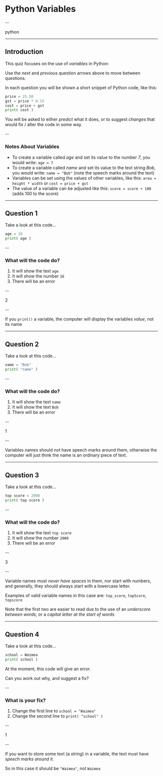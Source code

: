 # Python Variables

--

python



---

## Introduction

This quiz focuses on the use of *variables* in Python: 

Use the *next* and *previous* question arrows above to move between questions.

In each question you will be shown a short snippet of Python code, like this:

```python
price = 25.50
gst = price * 0.15
cost = price + gst
print( cost )
```

You will be asked to either *predict* what it does, or to suggest  *changes* that would fix / alter the code in some way.

--

### Notes About Variables

* To create a variable called *age* and set its value to the number *7*, you would write: `age = 7`
* To create a variable called *name* and set its value to the text string *Bob*, you would write: `name = "Bob"` (note the speech marks around the text)
* Variables can be set using the values of other variables, like this: `area = height * width` or `cost = price + gst`
* The value of a variable can be adjusted like this: `score = score + 100` (adds 100 to the score)

---

## Question 1

Take a look at this code...

```python
age = 16
print( age )
```

--

### What will the code do?

1. It will show the text `age`
2. It will show the number `16`
3. There will be an error

--

2

--

If you `print()` a variable, the computer will display the variables *value*, not its name



---

## Question 2

Take a look at this code...

```python
name = "Bob"
print( "name" )
```

--

### What will the code do?

1. It will show the text `name`
2. It will show the text `Bob`
3. There will be an error

--

1

--

Variables names should not have speech marks around them, otherwise the computer will just think the name is an ordinary piece of text.



---

## Question 3

Take a look at this code...

```python
top score = 2000
print( top score )
```

--

### What will the code do?

1. It will show the text `top score`
2. It will show the number `2000`
3. There will be an error

--

3

--

Variable names must *never have spaces* in them, nor start with numbers, and generally, they should always start with a lowercase letter.

Examples of valid variable names in this case are: `top_score`, `topScore`, `topscore`

Note that the first two are easier to read due to the use of an *underscore between words*, or a *capital letter at the start of words*



---

## Question 4

Take a look at this code... 

```python
school = Waimea
print( school )
```

At the moment, this code will give an error. 

Can you work out why, and suggest a fix?

--

### What is your fix?

1. Change the first line to `school = "Waimea"`
2. Change the second line to `print( "school" )`

--

1

--

If you want to store some text (a *string*) in a variable, the text must have *speech marks around it*.

So in this case it should be `"Waimea"`, not `Waimea`

